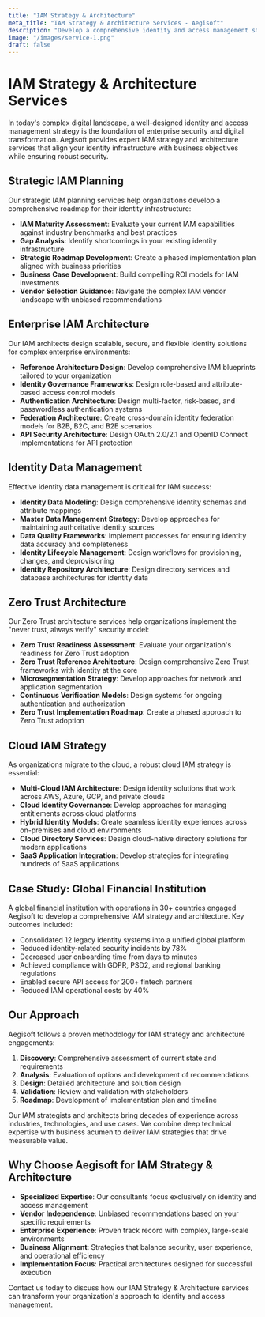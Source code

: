 ```yaml
---
title: "IAM Strategy & Architecture"
meta_title: "IAM Strategy & Architecture Services - Aegisoft"
description: "Develop a comprehensive identity and access management strategy and architecture aligned with your business objectives and security requirements."
image: "/images/service-1.png"
draft: false
---
```


# IAM Strategy & Architecture Services

In today's complex digital landscape, a well-designed identity and access management strategy is the foundation of enterprise security and digital transformation. Aegisoft provides expert IAM strategy and architecture services that align your identity infrastructure with business objectives while ensuring robust security.

## Strategic IAM Planning

Our strategic IAM planning services help organizations develop a comprehensive roadmap for their identity infrastructure:

- **IAM Maturity Assessment**: Evaluate your current IAM capabilities against industry benchmarks and best practices
- **Gap Analysis**: Identify shortcomings in your existing identity infrastructure
- **Strategic Roadmap Development**: Create a phased implementation plan aligned with business priorities
- **Business Case Development**: Build compelling ROI models for IAM investments
- **Vendor Selection Guidance**: Navigate the complex IAM vendor landscape with unbiased recommendations

## Enterprise IAM Architecture

Our IAM architects design scalable, secure, and flexible identity solutions for complex enterprise environments:

- **Reference Architecture Design**: Develop comprehensive IAM blueprints tailored to your organization
- **Identity Governance Frameworks**: Design role-based and attribute-based access control models
- **Authentication Architecture**: Design multi-factor, risk-based, and passwordless authentication systems
- **Federation Architecture**: Create cross-domain identity federation models for B2B, B2C, and B2E scenarios
- **API Security Architecture**: Design OAuth 2.0/2.1 and OpenID Connect implementations for API protection

## Identity Data Management

Effective identity data management is critical for IAM success:

- **Identity Data Modeling**: Design comprehensive identity schemas and attribute mappings
- **Master Data Management Strategy**: Develop approaches for maintaining authoritative identity sources
- **Data Quality Frameworks**: Implement processes for ensuring identity data accuracy and completeness
- **Identity Lifecycle Management**: Design workflows for provisioning, changes, and deprovisioning
- **Identity Repository Architecture**: Design directory services and database architectures for identity data

## Zero Trust Architecture

Our Zero Trust architecture services help organizations implement the "never trust, always verify" security model:

- **Zero Trust Readiness Assessment**: Evaluate your organization's readiness for Zero Trust adoption
- **Zero Trust Reference Architecture**: Design comprehensive Zero Trust frameworks with identity at the core
- **Microsegmentation Strategy**: Develop approaches for network and application segmentation
- **Continuous Verification Models**: Design systems for ongoing authentication and authorization
- **Zero Trust Implementation Roadmap**: Create a phased approach to Zero Trust adoption

## Cloud IAM Strategy

As organizations migrate to the cloud, a robust cloud IAM strategy is essential:

- **Multi-Cloud IAM Architecture**: Design identity solutions that work across AWS, Azure, GCP, and private clouds
- **Cloud Identity Governance**: Develop approaches for managing entitlements across cloud platforms
- **Hybrid Identity Models**: Create seamless identity experiences across on-premises and cloud environments
- **Cloud Directory Services**: Design cloud-native directory solutions for modern applications
- **SaaS Application Integration**: Develop strategies for integrating hundreds of SaaS applications

## Case Study: Global Financial Institution

A global financial institution with operations in 30+ countries engaged Aegisoft to develop a comprehensive IAM strategy and architecture. Key outcomes included:

- Consolidated 12 legacy identity systems into a unified global platform
- Reduced identity-related security incidents by 78%
- Decreased user onboarding time from days to minutes
- Achieved compliance with GDPR, PSD2, and regional banking regulations
- Enabled secure API access for 200+ fintech partners
- Reduced IAM operational costs by 40%

## Our Approach

Aegisoft follows a proven methodology for IAM strategy and architecture engagements:

1. **Discovery**: Comprehensive assessment of current state and requirements
2. **Analysis**: Evaluation of options and development of recommendations
3. **Design**: Detailed architecture and solution design
4. **Validation**: Review and validation with stakeholders
5. **Roadmap**: Development of implementation plan and timeline

Our IAM strategists and architects bring decades of experience across industries, technologies, and use cases. We combine deep technical expertise with business acumen to deliver IAM strategies that drive measurable value.

## Why Choose Aegisoft for IAM Strategy & Architecture

- **Specialized Expertise**: Our consultants focus exclusively on identity and access management
- **Vendor Independence**: Unbiased recommendations based on your specific requirements
- **Enterprise Experience**: Proven track record with complex, large-scale environments
- **Business Alignment**: Strategies that balance security, user experience, and operational efficiency
- **Implementation Focus**: Practical architectures designed for successful execution

Contact us today to discuss how our IAM Strategy & Architecture services can transform your organization's approach to identity and access management.
